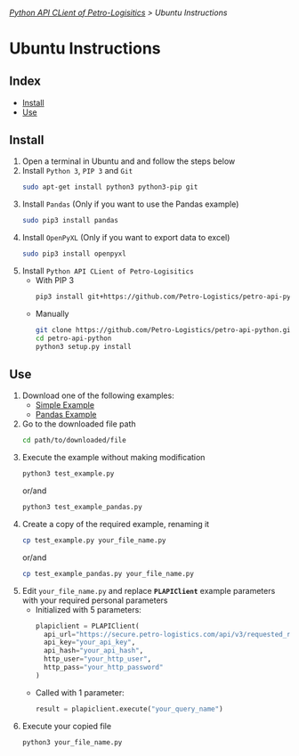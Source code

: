 ###### [Python API CLient of Petro-Logisitics](../README.md) > Ubuntu Instructions

# Ubuntu Instructions

## Index
- [Install](#install)
- [Use](#use)

## Install
1. Open a terminal in Ubuntu and and follow the steps below
2. Install `Python 3`, `PIP 3` and `Git`
   ```bash
   sudo apt-get install python3 python3-pip git
   ```
3. Install `Pandas` (Only if you want to use the Pandas example)
   ```bash
   sudo pip3 install pandas
   ```
4. Install `OpenPyXL` (Only if you want to export data to excel)
   ```bash
   sudo pip3 install openpyxl
   ```
5. Install `Python API CLient of Petro-Logisitics`
   - With PIP 3
     ```bash
     pip3 install git+https://github.com/Petro-Logistics/petro-api-python
     ```
   - Manually
     ```bash
     git clone https://github.com/Petro-Logistics/petro-api-python.git
     cd petro-api-python
     python3 setup.py install
     ```

## Use
1. Download one of the following examples:
    - [Simple Example](https://github.com/Petro-Logistics/petro-api-python/blob/master/examples/test_example.py)
    - [Pandas Example](https://github.com/Petro-Logistics/petro-api-python/blob/master/examples/test_example_pandas.py)
2. Go to the downloaded file path
    ```bash
    cd path/to/downloaded/file
    ```
3. Execute the example without making modification
    ```bash
    python3 test_example.py
    ```
     or/and
    ```bash
    python3 test_example_pandas.py
    ```
4. Create a copy of the required example, renaming it
    ```bash
    cp test_example.py your_file_name.py
    ```
     or/and
    ```bash
    cp test_example_pandas.py your_file_name.py
    ```
5. Edit `your_file_name.py` and replace **`PLAPIClient`** example parameters with your required personal parameters
    - Initialized with 5 parameters:
      ```python
      plapiclient = PLAPIClient(
        api_url="https://secure.petro-logistics.com/api/v3/requested_report_type",
        api_key="your_api_key",
        api_hash="your_api_hash",
        http_user="your_http_user",
        http_pass="your_http_password"
      )
      ```
    - Called with 1 parameter:
      ```python
      result = plapiclient.execute("your_query_name")
      ```
6. Execute your copied file
    ```bash
    python3 your_file_name.py
    ```
